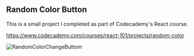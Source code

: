 ## Random Color Button

This is a small project I completed as part of Codecademy's React course.

https://www.codecademy.com/courses/react-101/projects/random-color

![RandomColorChangeButtom](https://user-images.githubusercontent.com/59127869/174145310-46938bde-bea5-4074-8a97-8516cdaf0546.gif)
